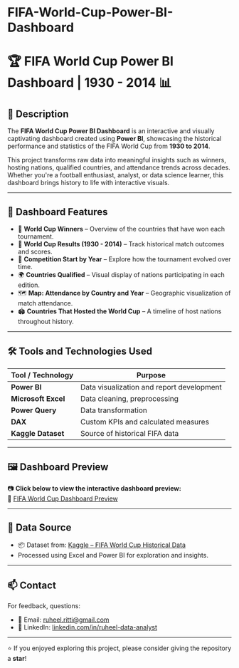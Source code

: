 # FIFA-World-Cup-Power-BI-Dashboard

# 🏆 FIFA World Cup Power BI Dashboard | 1930 - 2014 📊

## 📘 Description

The **FIFA World Cup Power BI Dashboard** is an interactive and visually captivating dashboard created using **Power BI**, showcasing the historical performance and statistics of the FIFA World Cup from **1930 to 2014**. 

This project transforms raw data into meaningful insights such as winners, hosting nations, qualified countries, and attendance trends across decades. Whether you're a football enthusiast, analyst, or data science learner, this dashboard brings history to life with interactive visuals.

---

## 🌟 Dashboard Features

- 🥇 **World Cup Winners** – Overview of the countries that have won each tournament.
- 📆 **World Cup Results (1930 - 2014)** – Track historical match outcomes and scores.
- 🚀 **Competition Start by Year** – Explore how the tournament evolved over time.
- 🌍 **Countries Qualified** – Visual display of nations participating in each edition.
- 🗺️ **Map: Attendance by Country and Year** – Geographic visualization of match attendance.
- 🏟️ **Countries That Hosted the World Cup** – A timeline of host nations throughout history.

---

## 🛠️ Tools and Technologies Used

| Tool / Technology     | Purpose                                      |
|-----------------------|----------------------------------------------|
| **Power BI**          | Data visualization and report development    |
| **Microsoft Excel**   | Data cleaning, preprocessing                 |
| **Power Query**       | Data transformation                          |
| **DAX**               | Custom KPIs and calculated measures          |
| **Kaggle Dataset**    | Source of historical FIFA data               |

---

## 🖼️ Dashboard Preview

📷 **Click below to view the interactive dashboard preview:**  
🔗 [FIFA World Cup Dashboard Preview](https://github.com/ruheel-data-analyst/FIFA-World-Cup-Power-BI-Dashboard/commit/4ca1a6f4684f2360102ee8660091dfaeb04b00e9#diff-56f397ffe2f9a1e300fe060fcc7dd02e784d12b9084558b8bbefe5770fec77d5)

---

## 📂 Data Source

- 📦 Dataset from: [Kaggle – FIFA World Cup Historical Data](https://www.kaggle.com/datasets)
- Processed using Excel and Power BI for exploration and insights.

---

## 📫 Contact

For feedback, questions:

- 📧 Email: [ruheel.ritti@gmail.com](mailto:ruheel.ritti@gmail.com)  
- 💼 LinkedIn: [linkedin.com/in/ruheel-data-analyst](https://www.linkedin.com/in/ruheel-data-analyst)


---

⭐ If you enjoyed exploring this project, please consider giving the repository a **star**!
